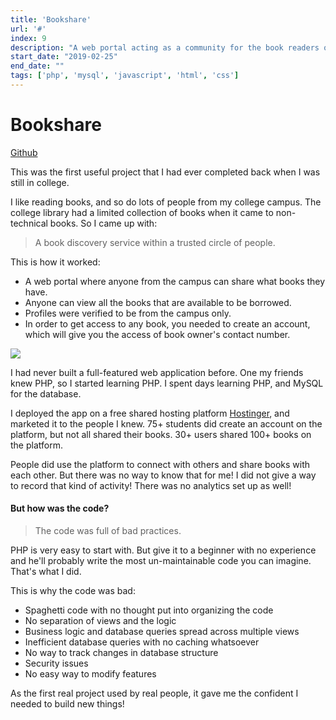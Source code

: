 ```yaml
---
title: 'Bookshare'
url: '#'
index: 9
description: "A web portal acting as a community for the book readers of the college WCE, Sangli built in PHP, MySQL, had 75+ active happy users when active."
start_date: "2019-02-25"
end_date: ""
tags: ['php', 'mysql', 'javascript', 'html', 'css']
---
```


# Bookshare

<a href="https://github.com/virajvchavan/bookshare" class="project_linkouts" target='_blank'>Github</a>

This was the first useful project that I had ever completed back when I was still in college.

I like reading books, and so do lots of people from my college campus. The college library had a limited collection of books when it came to non-technical books. So I came up with:

> A book discovery service within a trusted circle of people.

This is how it worked:
- A web portal where anyone from the campus can share what books they have.
- Anyone can view all the books that are available to be borrowed.
- Profiles were verified to be from the campus only.
- In order to get access to any book, you needed to create an account, which will give you the access of book owner's contact number.

<img src="/bookshare.png"/>

I had never built a full-featured web application before. One my friends knew PHP, so I started learning PHP. I spent days learning PHP, and MySQL for the database.

I deployed the app on a free shared hosting platform <a href="https://www.hostinger.in/">Hostinger</a>, and marketed it to the people I knew. 75+ students did create an account on the platform, but not all shared their books. 30+ users shared 100+ books on the platform.

People did use the platform to connect with others and share books with each other. But there was no way to know that for me! I did not give a way to record that kind of activity! There was no analytics set up as well!

#### But how was the code?

> The code was full of bad practices.

PHP is very easy to start with. But give it to a beginner with no experience and he'll probably write the most un-maintainable code you can imagine. That's what I did.

This is why the code was bad:
- Spaghetti code with no thought put into organizing the code
- No separation of views and the logic
- Business logic and database queries spread across multiple views
- Inefficient database queries with no caching whatsoever
- No way to track changes in database structure
- Security issues
- No easy way to modify features


As the first real project used by real people, it gave me the confident I needed to build new things!
